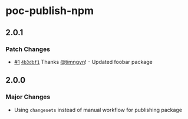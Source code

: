 # poc-publish-npm

## 2.0.1

### Patch Changes

- [#1](https://github.com/timngyn/poc-publish-npm/pull/1) [`4b3dbf1`](https://github.com/timngyn/poc-publish-npm/commit/4b3dbf1d583ddc746f2c57c6b586dba6238526ff) Thanks [@timngyn](https://github.com/timngyn)! - Updated foobar package

## 2.0.0

### Major Changes

- Using `changesets` instead of manual workflow for publishing package
